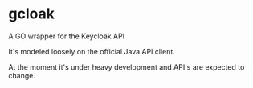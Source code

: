# gcloak
A GO wrapper for the Keycloak API

It's modeled loosely on the official Java API client.

At the moment it's under heavy development and API's are expected to change.
